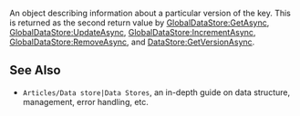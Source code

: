 An object describing information about a particular version of the key. This is returned as the second return value by [GlobalDataStore:GetAsync](https://developer.roblox.com/en-us/api-reference/function/GlobalDataStore/GetAsync), [GlobalDataStore:UpdateAsync](https://developer.roblox.com/en-us/api-reference/function/GlobalDataStore/UpdateAsync), [GlobalDataStore:IncrementAsync](https://developer.roblox.com/en-us/api-reference/function/GlobalDataStore/IncrementAsync), [GlobalDataStore:RemoveAsync](https://developer.roblox.com/en-us/api-reference/function/GlobalDataStore/RemoveAsync), and [DataStore:GetVersionAsync](https://developer.roblox.com/en-us/api-reference/function/DataStore/GetVersionAsync).

See Also
--------

*   `Articles/Data store|Data Stores`, an in-depth guide on data structure, management, error handling, etc.